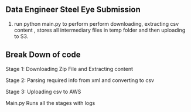 ## Data Engineer Steel Eye Submission
1. run python main.py to perform perform downloading, extracting csv content , stores all intermediary files in temp folder and then uploading to S3.

## Break Down of code

Stage 1:
Downloading Zip File and Extracting content

Stage 2:
Parsing required info from xml and converting to csv

Stage 3:
Uploading csv to AWS

Main.py
Runs all the stages with logs